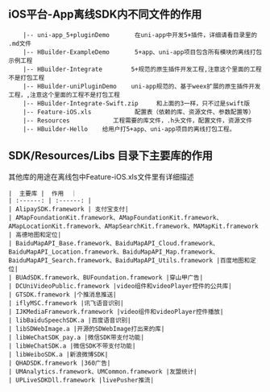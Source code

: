 ## iOS平台-App离线SDK内不同文件的作用

~~~
    |-- uni-app_5+pluginDemo       在uni-app中开发5+插件，详细请看目录里的 .md文件
    |-- HBuilder-ExampleDemo       5+app、uni-app项目包含所有模块的离线打包示例工程
    |-- HBuilder-Integrate        5+规范的原生插件开发工程,注意这个里面的工程不是打包工程
    |-- HBuilder-uniPluginDemo    uni-app规范的、基于weex扩展的原生插件开发工程，,注意这个里面的工程不是打包工程
    |-- HBuilder-Integrate-Swift.zip     和上面的3一样，只不过是swift版
    |-- Feature-iOS.xls            配置表（依赖的库、资源文件、参数配置等）
    |-- Resources            工程需要的库文件，.h头文件，配置文件，资源文件
    |-- HBuilder-Hello    给用户打5+app、uni-app项目的离线打包工程。
~~~

	
## SDK/Resources/Libs 目录下主要库的作用

  其他库的用途在离线包中Feature-iOS.xls文件里有详细描述
  
    |  主要库 |  作用  ｜
    | :------: | :------: |
    | AlipaySDK.framework | 支付宝支付|
    | AMapFoundationKit.framework、AMapFoundationKit.framework、
	AMapLocationKit.framework、AMapSearchKit.framework、MAMapKit.framework | 高德地图和定位|
    | BaiduMapAPI_Base.framework、BaiduMapAPI_Cloud.framework、
	BaiduMapAPI_Location.framework、BaiduMapAPI_Map.framework、BaiduMapAPI_Search.framework、BaiduMapAPI_Utils.framework |百度地图和定位|
    | BUAdSDK.framework、BUFoundation.framework |穿山甲广告|
    | DCUniVideoPublic.framework |video组件和videoPlayer控件的公共库|
    | GTSDK.framework |个推消息推送|
    | iflyMSC.framework |讯飞语音识别|
    | IJKMediaFramework.framework |video组件和videoPlayer控件播放|
    | libBaiduSpeechSDK.a |百度语音识别|
    | libSDWebImage.a |开源的SDWebImage打出来的库|
    | libWeChatSDK_pay.a |微信SDK带支付功能|
    | libWeChatSDK.a |微信SDK不带支付功能|
    | libWeiboSDK.a |新浪微博SDK|
    | QHADSDK.framework |360广告|
    | UMAnalytics.framework、UMCommon.framework |友盟统计|
    | UPLiveSDKDll.framework |livePusher推流|

